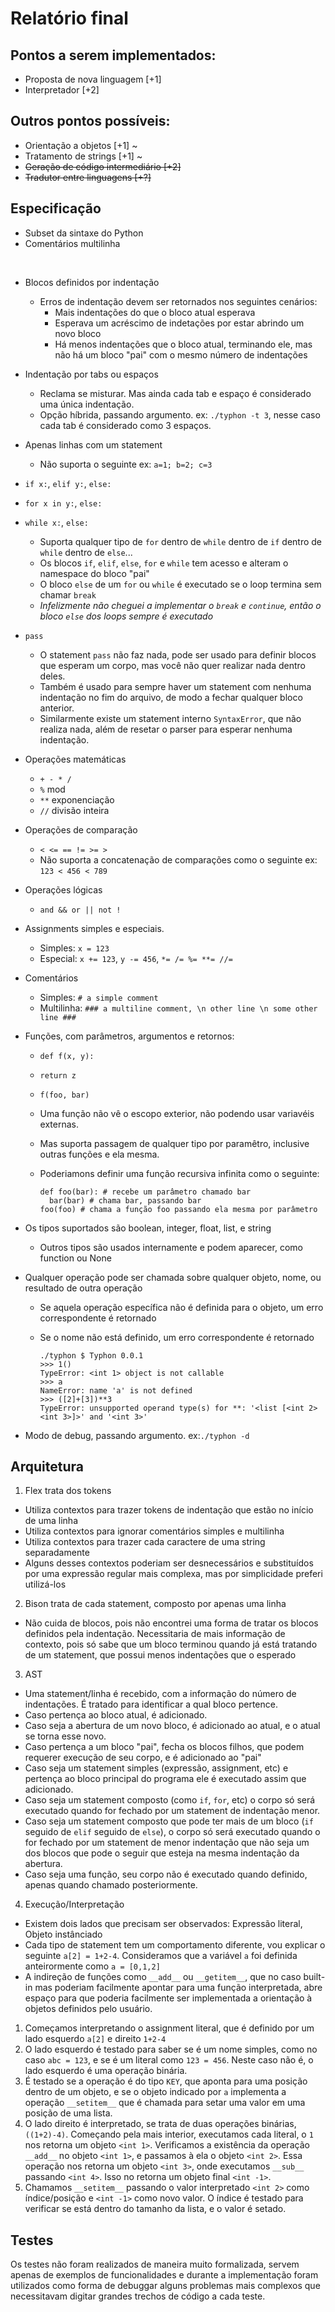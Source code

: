 # Relatório final

## Pontos a serem implementados:
- Proposta de nova linguagem [+1]
- Interpretador [+2]

## Outros pontos possíveis:
- Orientação a objetos [+1] ~
- Tratamento de strings [+1] ~
- ~~Geração de código intermediário [+2]~~
- ~~Tradutor entre linguagens [+?]~~

## Especificação
- Subset da sintaxe do Python
- Comentários multilinha

<br/>

- Blocos definidos por indentação
  - Erros de indentação devem ser retornados nos seguintes cenários:
    - Mais indentações do que o bloco atual esperava
    - Esperava um acréscimo de indetações por estar abrindo um novo bloco
    - Há menos indentações que o bloco atual, terminando ele, mas não há um bloco "pai" com o mesmo número de indentações
- Indentação por tabs ou espaços
  - Reclama se misturar. Mas ainda cada tab e espaço é considerado uma única indentação.
  - Opção híbrida, passando argumento. ex: `./typhon -t 3`, nesse caso cada tab é considerado como 3 espaços.
- Apenas linhas com um statement
  - Não suporta o seguinte ex: `a=1; b=2; c=3`
- `if x:`, `elif y:`, `else:`
- `for x in y:`, `else:`
- `while x:`, `else:`
  - Suporta qualquer tipo de `for` dentro de `while` dentro de `if` dentro de `while` dentro de `else`...
  - Os blocos `if`, `elif`, `else`, `for` e `while` tem acesso e alteram o namespace do bloco "pai"
  - O bloco `else` de um `for` ou `while` é executado se o loop termina sem chamar `break`
  - *Infelizmente não cheguei a implementar o `break` e `continue`, então o bloco `else` dos loops sempre é executado*
- `pass`
  - O statement `pass` não faz nada, pode ser usado para definir blocos que esperam um corpo, mas você não quer realizar nada dentro deles.
  - Também é usado para sempre haver um statement com nenhuma indentação no fim do arquivo, de modo a fechar qualquer bloco anterior.
  - Similarmente existe um statement interno `SyntaxError`, que não realiza nada, além de resetar o parser para esperar nenhuma indentação.
- Operações matemáticas
  - `+ - * /`
  - `%` mod
  - `**` exponenciação
  - `//` divisão inteira
- Operações de comparação
  - `< <= == != >= >`
  - Não suporta a concatenação de comparações como o seguinte ex: `123 < 456 < 789`
- Operações lógicas
  - `and && or || not !`
- Assignments simples e especiais.
  - Simples: `x = 123`
  - Especial: `x += 123`, `y -= 456`, `*= /= %= **= //=`
- Comentários
  - Simples: `# a simple comment`
  - Multilinha: `### a multiline comment, \n other line \n some other line ###`
- Funções, com parâmetros, argumentos e retornos:
  - `def f(x, y):`
  - `return z`
  - `f(foo, bar)`
  - Uma função não vê o escopo exterior, não podendo usar variavéis externas.
  - Mas suporta passagem de qualquer tipo por paramêtro, inclusive outras funções e ela mesma.
  - Poderiamons definir uma função recursiva infinita como o seguinte:
  
    ```
    def foo(bar): # recebe um parâmetro chamado bar
      bar(bar) # chama bar, passando bar
    foo(foo) # chama a função foo passando ela mesma por parâmetro
    ```

- Os tipos suportados são boolean, integer, float, list, e string
  - Outros tipos são usados internamente e podem aparecer, como function ou None
- Qualquer operação pode ser chamada sobre qualquer objeto, nome, ou resultado de outra operação
  - Se aquela operação específica não é definida para o objeto, um erro correspondente é retornado
  - Se o nome não está definido, um erro correspondente é retornado
    
    ```
    ./typhon $ Typhon 0.0.1
    >>> 1()   
    TypeError: <int 1> object is not callable
    >>> a
    NameError: name 'a' is not defined
    >>> ([2]+[3])**3 
    TypeError: unsupported operand type(s) for **: '<list [<int 2><int 3>]>' and '<int 3>'
    ```
  
- Modo de debug, passando argumento. ex:`./typhon -d`

## Arquitetura
1. Flex trata dos tokens
  - Utiliza contextos para trazer tokens de indentação que estão no início de uma linha
  - Utiliza contextos para ignorar comentários simples e multilinha
  - Utiliza contextos para trazer cada caractere de uma string separadamente
  - Alguns desses contextos poderiam ser desnecessários e substituídos por uma expressão regular mais complexa, mas por simplicidade preferi utilizá-los
2. Bison trata de cada statement, composto por apenas uma linha
  - Não cuida de blocos, pois não encontrei uma forma de tratar os blocos definidos pela indentação. Necessitaria de mais informação de contexto, pois só sabe que um bloco terminou quando já está tratando de um statement, que possui menos indentações que o esperado
3. AST
  - Uma statement/linha é recebido, com a informação do número de indentações. É tratado para identificar a qual bloco pertence.
  - Caso pertença ao bloco atual, é adicionado.
  - Caso seja a abertura de um novo bloco, é adicionado ao atual, e o atual se torna esse novo.
  - Caso pertença a um bloco "pai", fecha os blocos filhos, que podem requerer execução de seu corpo, e é adicionado ao "pai"
  - Caso seja um statement simples (expressão, assignment, etc) e pertença ao bloco principal do programa ele é executado assim que adicionado.
  - Caso seja um statement composto (como `if`, `for`, etc) o corpo só será executado quando for fechado por um statement de indentação menor.
  - Caso seja um statement composto que pode ter mais de um bloco (`if` seguido de `elif` seguido de `else`), o corpo só será executado quando o for fechado por um statement de menor indentação que não seja um dos blocos que pode o seguir que esteja na mesma indentação da abertura.
  - Caso seja uma função, seu corpo não é executado quando definido, apenas quando chamado posteriormente.
4. Execução/Interpretação
  - Existem dois lados que precisam ser observados: Expressão literal, Objeto instânciado
  - Cada tipo de statement tem um comportamento diferente, vou explicar o seguinte `a[2] = 1+2-4`. Consideramos que a variável `a` foi definida anteirormente como `a = [0,1,2]`
  - A indireção de funções como `__add__` ou `__getitem__`, que no caso built-in mas poderiam facilmente apontar para uma função interpretada, abre espaço para que poderia facilmente ser implementada a orientação à objetos definidos pelo usuário.
  
  1. Começamos interpretando o assignment literal, que é definido por um lado esquerdo `a[2]` e direito `1+2-4`
  2. O lado esquerdo é testado para saber se é um nome simples, como no caso `abc = 123`, e se é um literal como `123 = 456`. Neste caso não é, o lado esquerdo é uma operação binária.
  3. É testado se a operação é do tipo `KEY`, que aponta para uma posição dentro de um objeto, e se o objeto indicado por `a` implementa a operação `__setitem__` que é chamada para setar uma valor em uma posição de uma lista.
  4. O lado direito é interpretado, se trata de duas operações binárias, `((1+2)-4)`. Começando pela mais interior, executamos cada literal, o `1` nos retorna um objeto `<int 1>`. Verificamos a existência da operação `__add__` no objeto `<int 1>`, e passamos à ela o objeto `<int 2>`. Essa operação nos retorna um objeto `<int 3>`, onde executamos `__sub__` passando `<int 4>`. Isso no retorna um objeto final `<int -1>`.
  5. Chamamos `__setitem__` passando o valor interpretado `<int 2>` como índice/posição e `<int -1>` como novo valor. O índice é testado para verificar se está dentro do tamanho da lista, e o valor é setado.

## Testes

Os testes não foram realizados de maneira muito formalizada, servem apenas de exemplos de funcionalidades e durante a implementação foram utilizados como forma de debuggar alguns problemas mais complexos que necessitavam digitar grandes trechos de código a cada teste.
